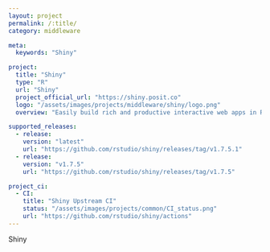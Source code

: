 ```yaml
---
layout: project
permalink: /:title/
category: middleware

meta:
  keywords: "Shiny"

project:
  title: "Shiny"
  type: "R"
  url: "Shiny"
  project_official_url: "https://shiny.posit.co"
  logo: "/assets/images/projects/middleware/shiny/logo.png"
  overview: "Easily build rich and productive interactive web apps in R — no HTML/CSS/JavaScript required."

supported_releases:
  - release:
    version: "latest"
    url: "https://github.com/rstudio/shiny/releases/tag/v1.7.5.1"
  - release:
    version: "v1.7.5"
    url: "https://github.com/rstudio/shiny/releases/tag/v1.7.5"

project_ci:
  - CI:
    title: "Shiny Upstream CI"
    status: "/assets/images/projects/common/CI_status.png"
    url: "https://github.com/rstudio/shiny/actions"
---
```


<p>Shiny</p>

